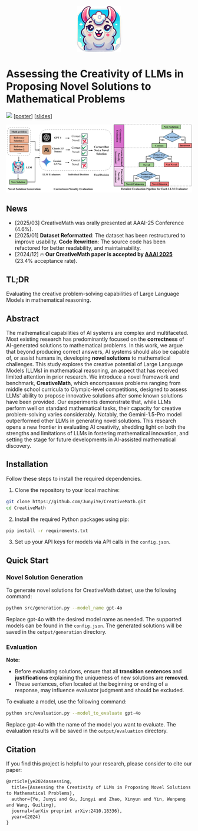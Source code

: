 <p align="center">
    <img src="assets/figures/logo.png" width="120"> 
</p>

# Assessing the Creativity of LLMs in Proposing Novel Solutions to Mathematical Problems

[![](https://img.shields.io/badge/cs.CL-arXiv%3A2410.18336-B31B1B.svg)](https://arxiv.org/abs/2410.18336) [[poster](./assets/CreativeMath_poster.pdf)] [[slides](./assets/CreativeMath_slides.pdf)]

![](./assets/figures/CreativeMath.png)

## News
- [2025/03] CreativeMath was orally presented at AAAI-25 Conference (4.6%).
- [2025/01] **Dataset Reformatted**: The dataset has been restructured to improve usability. **Code Rewritten**: The source code has been refactored for better readability, and maintainability.
- [2024/12] 🔥 **Our CreativeMath paper is accepted by [AAAI 2025](https://aaai.org/conference/aaai/aaai-25/)** (23.4% acceptance rate).

## TL;DR
Evaluating the creative problem-solving capabilities of Large Language Models in mathematical reasoning.

## Abstract
The mathematical capabilities of AI systems are complex and multifaceted. Most existing research has predominantly focused on the **correctness** of AI-generated solutions to mathematical problems. In this work, we argue that beyond producing correct answers, AI systems should also be capable of, or assist humans in, developing **novel solutions** to mathematical challenges. This study explores the creative potential of Large Language Models (LLMs) in mathematical reasoning, an aspect that has received limited attention in prior research. We introduce a novel framework and benchmark, **CreativeMath**, which encompasses problems ranging from middle school curricula to Olympic-level competitions, designed to assess LLMs' ability to propose innovative solutions after some known solutions have been provided. Our experiments demonstrate that, while LLMs perform well on standard mathematical tasks, their capacity for creative problem-solving varies considerably. Notably, the Gemini-1.5-Pro model outperformed other LLMs in generating novel solutions. This research opens a new frontier in evaluating AI creativity, shedding light on both the strengths and limitations of LLMs in fostering mathematical innovation, and setting the stage for future developments in AI-assisted mathematical discovery.

## Installation
Follow these steps to install the required dependencies.
1. Clone the repository to your local machine:
```bash
git clone https://github.com/JunyiYe/CreativeMath.git
cd CreativeMath
```

2. Install the required Python packages using pip:
```bash
pip install -r requirements.txt
```

3. Set up your API keys for models via API calls in the `config.json`.

## Quick Start

### Novel Solution Generation
To generate novel solutions for CreativeMath datset, use the following command:
```bash
python src/generation.py --model_name gpt-4o
```
Replace gpt-4o with the desired model name as needed. The supported models can be found in the `config.json`. The generated solutions will be saved in the `output/generation` directory.

### Evaluation

**Note:**

- Before evaluating solutions, ensure that all **transition sentences** and **justifications** explaining the uniqueness of new solutions are **removed**. 
- These sentences, often located at the beginning or ending of a response, may influence evaluator judgment and should be excluded.

To evaluate a model, use the following command:
```bash
python src/evaluation.py --model_to_evaluate gpt-4o
```
Replace gpt-4o with the name of the model you want to evaluate. The evaluation results will be saved in the `output/evaluation` directory.


## Citation
If you find this project is helpful to your research, please consider to cite our paper:
```
@article{ye2024assessing,
  title={Assessing the Creativity of LLMs in Proposing Novel Solutions to Mathematical Problems},
  author={Ye, Junyi and Gu, Jingyi and Zhao, Xinyun and Yin, Wenpeng and Wang, Guiling},
  journal={arXiv preprint arXiv:2410.18336},
  year={2024}
}
```
